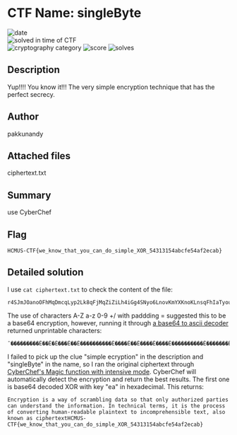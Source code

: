 # CTF Name: singleByte

![date](https://img.shields.io/badge/date-05.24.1970-brightgreen.svg)  
![solved in time of CTF](https://img.shields.io/badge/solved-in%20time%20of%20CTF-brightgreen.svg)  
![cryptography category](https://img.shields.io/badge/category-cryptography-lightgrey.svg)
![score](https://img.shields.io/badge/score-25-blue.svg)
![solves](https://img.shields.io/badge/solves-47-brightgreen.svg)

## Description
Yup!!!! You know it!!! The very simple encryption technique that has the perfect secrecy.

## Author
pakkunandy

## Attached files
ciphertext.txt

## Summary
use CyberChef

## Flag
```
HCMUS-CTF{we_know_that_you_can_do_simple_XOR_54313154abcfe54af2ecab}
```

## Detailed solution
I use ```cat ciphertext.txt``` to check the content of the file:
```
r4SJmJOanoOFhMqDmcqLyp2Lk8qFjMqZiZiLh4iGg4SNyo6LnovKmYXKnoKLnsqFhIaTyoufnoKFmIOQj47KmouYnoOPmcqJi4TKn4SOj5iZnouEjsqego/Kg4SMhZiHi56DhYTEyqOEyp6PiYKEg4mLhsqej5iHmcbKg57Kg5nKnoKPypqYhYmPmZnKhYzKiYWEnI+YnoOEjcqCn4eLhMeYj4uOi4iGj8qahouDhJ6Pkp7KnoXKg4SJhYeamI+Cj4SZg4iGj8qej5KexsqLhpmFyoGEhZ2EyouZyomDmoKPmJ6Pkp6iqae/ucepvqyRnY+1gYSFnbWegouetZOFn7WJi4S1joW1mYOHmoaPtbKluLXf3tnb2dvf3ouIiYyP396LjNiPiYuIlw==
```
The use of characters A-Z a-z 0-9 +/ with paddding = suggested this to be a base64 encryption, however, running it through [a base64 to ascii decoder](https://www.dcode.fr/base-64-encoding) returned unprintable characters:
```
¯���������Ê��Ê�Ê���Ê��Ê����������Ê����Ê��Ê����Ê����Ê����������Ê�������Ê���Ê����������Ê���Ê�����������ÄÊ£�Ê���������Ê�����ÆÊ��Ê��Ê���Ê�������Ê��Ê����������Ê�����Ç��������Ê���������Ê��Ê����������������Ê����ÆÊ����Ê�����Ê��Ê����������¢©§¿¹Ç©¾¬���µ����µ����µ���µ���µ��µ������µ²¥¸µßÞÙÛÙÛßÞ�����ßÞ��Ø�����
```
I failed to pick up the clue "simple ecryption" in the description and "singleByte" in the name, so I ran the original ciphertext through [CyberChef's Magic function with intensive mode](https://gchq.github.io/CyberChef/#recipe=Magic(3,true,false,'')). CyberChef will automatically detect the encryption and return the best results. The first one is base64 decoded XOR with key "ea" in hexadecimal. This returns:
```
Encryption is a way of scrambling data so that only authorized parties can understand the information. In technical terms, it is the process of converting human-readable plaintext to incomprehensible text, also known as ciphertextHCMUS-CTF{we_know_that_you_can_do_simple_XOR_54313154abcfe54af2ecab}
```
